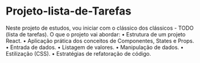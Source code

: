 # Projeto-lista-de-Tarefas
Neste projeto de estudos, vou iniciar com o clássico dos clássicos - TODO (lista de tarefas). O que o projeto vai abordar: •	Estrutura de um projeto React. •	Aplicação prática dos conceitos de Componentes, States e Props. •	Entrada de dados. •	Listagem de valores. •	Manipulação de dados. •	Estilização (CSS). •	Estratégias de refatoração de código.
